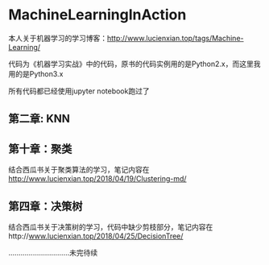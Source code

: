 # MachineLearningInAction

本人关于机器学习的学习博客：http://www.lucienxian.top/tags/Machine-Learning/

代码为《机器学习实战》中的代码，原书的代码实例用的是Python2.x，而这里我用的是Python3.x

所有代码都已经使用jupyter notebook跑过了

## 第二章: KNN

## 第十章：聚类

结合西瓜书关于聚类算法的学习，笔记内容在 http://www.lucienxian.top/2018/04/19/Clustering-md/

## 第四章：决策树

结合西瓜书关于决策树的学习，代码中缺少剪枝部分，笔记内容在http://www.lucienxian.top/2018/04/25/DecisionTree/

..............................未完待续
